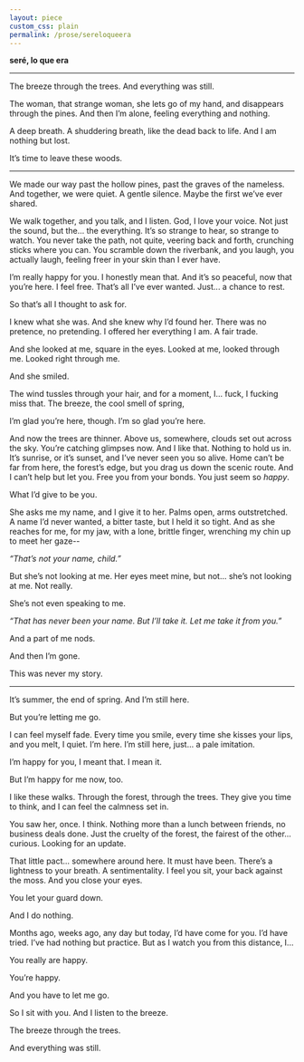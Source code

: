 ```yaml
---
layout: piece
custom_css: plain
permalink: /prose/sereloqueera
---
```


**seré, lo que era**

---

The breeze through the trees. And everything was still.

The woman, that strange woman, she lets go of my hand, and disappears through the pines. And then I’m alone, feeling everything and nothing.

A deep breath. A shuddering breath, like the dead back to life. And I am nothing but lost.

It’s time to leave these woods.

---

We made our way past the hollow pines, past the graves of the nameless. And together, we were quiet. A gentle silence. Maybe the first we’ve ever shared.

We walk together, and you talk, and I listen. God, I love your voice. Not just the sound, but the... the everything. It’s so strange to hear, so strange to watch. You never take the path, not quite, veering back and forth, crunching sticks where you can. You scramble down the riverbank, and you laugh, you actually laugh, feeling freer in your skin than I ever have.

I’m really happy for you. I honestly mean that. And it’s so peaceful, now that you’re here. I feel free. That’s all I’ve ever wanted. Just... a chance to rest.

So that’s all I thought to ask for.

I knew what she was. And she knew why I’d found her. There was no pretence, no pretending. I offered her everything I am. A fair trade.

And she looked at me, square in the eyes. Looked at me, looked through me. Looked right through me.

And she smiled.

The wind tussles through your hair, and for a moment, I... fuck, I fucking miss that. The breeze, the cool smell of spring, 

I’m glad you’re here, though. I’m so glad you’re here.

And now the trees are thinner. Above us, somewhere, clouds set out across the sky. You’re catching glimpses now. And I like that. Nothing to hold us in. It’s sunrise, or it’s sunset, and I’ve never seen you so alive. Home can’t be far from here, the forest’s edge, but you drag us down the scenic route. And I can’t help but let you. Free you from your bonds. You just seem so *happy*.

What I’d give to be you.

She asks me my name, and I give it to her. Palms open, arms outstretched. A name I’d never wanted, a bitter taste, but I held it so tight. And as she reaches for me, for my jaw, with a lone, brittle finger, wrenching my chin up to meet her gaze--

*“That’s not your name, child.”*

But she’s not looking at me. Her eyes meet mine, but not... she’s not looking at me. Not really.

She’s not even speaking to me.

*“That has never been your name. But I’ll take it. Let me take it from you.”*

And a part of me nods. 

And then I’m gone.

This was never my story.

---

It’s summer, the end of spring. And I’m still here.

But you’re letting me go.

I can feel myself fade. Every time you smile, every time she kisses your lips, and you melt, I quiet. I’m here. I’m still here, just... a pale imitation.

I’m happy for you, I meant that. I mean it.

But I’m happy for me now, too.

I like these walks. Through the forest, through the trees. They give you time to think, and I can feel the calmness set in.

You saw her, once. I think. Nothing more than a lunch between friends, no business deals done. Just the cruelty of the forest, the fairest of the other... curious. Looking for an update.

That little pact... somewhere around here. It must have been. There’s a lightness to your breath. A sentimentality. I feel you sit, your back against the moss. And you close your eyes.

You let your guard down.

And I do nothing.

Months ago, weeks ago, any day but today, I’d have come for you. I’d have tried. I’ve had nothing but practice. But as I watch you from this distance, I...

You really are happy.

You’re happy.

And you have to let me go.

So I sit with you. And I listen to the breeze.

The breeze through the trees.

And everything was still.

